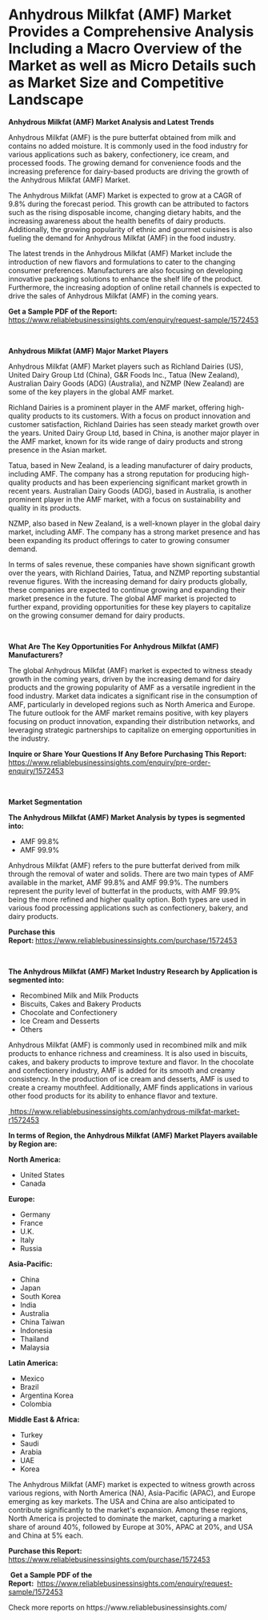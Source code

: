 <p><h1>Anhydrous Milkfat (AMF) Market Provides a Comprehensive Analysis Including a Macro Overview of the Market as well as Micro Details such as Market Size and Competitive Landscape</h1></p><p><strong>Anhydrous Milkfat (AMF) Market Analysis and Latest Trends</strong></p>
<p><p>Anhydrous Milkfat (AMF) is the pure butterfat obtained from milk and contains no added moisture. It is commonly used in the food industry for various applications such as bakery, confectionery, ice cream, and processed foods. The growing demand for convenience foods and the increasing preference for dairy-based products are driving the growth of the Anhydrous Milkfat (AMF) Market.</p><p>The Anhydrous Milkfat (AMF) Market is expected to grow at a CAGR of 9.8% during the forecast period. This growth can be attributed to factors such as the rising disposable income, changing dietary habits, and the increasing awareness about the health benefits of dairy products. Additionally, the growing popularity of ethnic and gourmet cuisines is also fueling the demand for Anhydrous Milkfat (AMF) in the food industry.</p><p>The latest trends in the Anhydrous Milkfat (AMF) Market include the introduction of new flavors and formulations to cater to the changing consumer preferences. Manufacturers are also focusing on developing innovative packaging solutions to enhance the shelf life of the product. Furthermore, the increasing adoption of online retail channels is expected to drive the sales of Anhydrous Milkfat (AMF) in the coming years.</p></p>
<p><strong>Get a Sample PDF of the Report:&nbsp;</strong> <a href="https://www.reliablebusinessinsights.com/enquiry/request-sample/1572453">https://www.reliablebusinessinsights.com/enquiry/request-sample/1572453</a></p>
<p>&nbsp;</p>
<p><strong>Anhydrous Milkfat (AMF) Major Market Players</strong></p>
<p><p>Anhydrous Milkfat (AMF) Market players such as Richland Dairies (US), United Dairy Group Ltd (China), G&R Foods Inc., Tatua (New Zealand), Australian Dairy Goods (ADG) (Australia), and NZMP (New Zealand) are some of the key players in the global AMF market.</p><p>Richland Dairies is a prominent player in the AMF market, offering high-quality products to its customers. With a focus on product innovation and customer satisfaction, Richland Dairies has seen steady market growth over the years. United Dairy Group Ltd, based in China, is another major player in the AMF market, known for its wide range of dairy products and strong presence in the Asian market.</p><p>Tatua, based in New Zealand, is a leading manufacturer of dairy products, including AMF. The company has a strong reputation for producing high-quality products and has been experiencing significant market growth in recent years. Australian Dairy Goods (ADG), based in Australia, is another prominent player in the AMF market, with a focus on sustainability and quality in its products.</p><p>NZMP, also based in New Zealand, is a well-known player in the global dairy market, including AMF. The company has a strong market presence and has been expanding its product offerings to cater to growing consumer demand.</p><p>In terms of sales revenue, these companies have shown significant growth over the years, with Richland Dairies, Tatua, and NZMP reporting substantial revenue figures. With the increasing demand for dairy products globally, these companies are expected to continue growing and expanding their market presence in the future. The global AMF market is projected to further expand, providing opportunities for these key players to capitalize on the growing consumer demand for dairy products.</p></p>
<p>&nbsp;</p>
<p><strong>What Are The Key Opportunities For Anhydrous Milkfat (AMF) Manufacturers?</strong></p>
<p><p>The global Anhydrous Milkfat (AMF) market is expected to witness steady growth in the coming years, driven by the increasing demand for dairy products and the growing popularity of AMF as a versatile ingredient in the food industry. Market data indicates a significant rise in the consumption of AMF, particularly in developed regions such as North America and Europe. The future outlook for the AMF market remains positive, with key players focusing on product innovation, expanding their distribution networks, and leveraging strategic partnerships to capitalize on emerging opportunities in the industry.</p></p>
<p><strong>Inquire or Share Your Questions If Any Before Purchasing This Report:</strong> <a href="https://www.reliablebusinessinsights.com/enquiry/pre-order-enquiry/1572453">https://www.reliablebusinessinsights.com/enquiry/pre-order-enquiry/1572453</a></p>
<p>&nbsp;</p>
<p><strong>Market Segmentation</strong></p>
<p><strong>The Anhydrous Milkfat (AMF) Market Analysis by types is segmented into:</strong></p>
<p><ul><li>AMF 99.8%</li><li>AMF 99.9%</li></ul></p>
<p><p>Anhydrous Milkfat (AMF) refers to the pure butterfat derived from milk through the removal of water and solids. There are two main types of AMF available in the market, AMF 99.8% and AMF 99.9%. The numbers represent the purity level of butterfat in the products, with AMF 99.9% being the more refined and higher quality option. Both types are used in various food processing applications such as confectionery, bakery, and dairy products.</p></p>
<p><strong>Purchase this Report:&nbsp;</strong><a href="https://www.reliablebusinessinsights.com/purchase/1572453">https://www.reliablebusinessinsights.com/purchase/1572453</a></p>
<p>&nbsp;</p>
<p><strong>The Anhydrous Milkfat (AMF) Market Industry Research by Application is segmented into:</strong></p>
<p><ul><li>Recombined Milk and Milk Products</li><li>Biscuits, Cakes and Bakery Products</li><li>Chocolate and Confectionery</li><li>Ice Cream and Desserts</li><li>Others</li></ul></p>
<p><p>Anhydrous Milkfat (AMF) is commonly used in recombined milk and milk products to enhance richness and creaminess. It is also used in biscuits, cakes, and bakery products to improve texture and flavor. In the chocolate and confectionery industry, AMF is added for its smooth and creamy consistency. In the production of ice cream and desserts, AMF is used to create a creamy mouthfeel. Additionally, AMF finds applications in various other food products for its ability to enhance flavor and texture.</p></p>
<p><a href="https://www.reliablebusinessinsights.com/anhydrous-milkfat-market-r1572453">&nbsp;https://www.reliablebusinessinsights.com/anhydrous-milkfat-market-r1572453</a></p>
<p><strong>In terms of Region, the Anhydrous Milkfat (AMF) Market Players available by Region are:</strong></p>
<p>
    <p> <strong> North America: </strong>
        <ul>
            <li>United States</li>
            <li>Canada</li>
        </ul>
        </p> 
    <p> <strong> Europe: </strong>
        <ul>
            <li>Germany</li>
            <li>France</li>
            <li>U.K.</li>
            <li>Italy</li>
            <li>Russia</li>
        </ul>
        </p> 
    <p> <strong> Asia-Pacific: </strong>
        <ul>
            <li>China</li>
            <li>Japan</li>
            <li>South Korea</li>
            <li>India</li>
            <li>Australia</li>
            <li>China Taiwan</li>
            <li>Indonesia</li>
            <li>Thailand</li>
            <li>Malaysia</li>
        </ul>
        </p> 
    <p> <strong> Latin America: </strong>
        <ul>
            <li>Mexico</li>
            <li>Brazil</li>
            <li>Argentina Korea</li>
            <li>Colombia</li>
        </ul>
        </p> 
    <p> <strong> Middle East & Africa: </strong>
        <ul>
            <li>Turkey</li>
            <li>Saudi</li>
            <li>Arabia</li>
            <li>UAE</li>
            <li>Korea</li>
        </ul>
    </p>
    </p>
<p><p>The Anhydrous Milkfat (AMF) market is expected to witness growth across various regions, with North America (NA), Asia-Pacific (APAC), and Europe emerging as key markets. The USA and China are also anticipated to contribute significantly to the market's expansion. Among these regions, North America is projected to dominate the market, capturing a market share of around 40%, followed by Europe at 30%, APAC at 20%, and USA and China at 5% each.</p></p>
<p><strong>Purchase this Report: </strong><a href="https://www.reliablebusinessinsights.com/purchase/1572453">https://www.reliablebusinessinsights.com/purchase/1572453</a></p>
<p>&nbsp;<strong>Get a Sample PDF of the Report:&nbsp;&nbsp;</strong><a href="https://www.reliablebusinessinsights.com/enquiry/request-sample/1572453">https://www.reliablebusinessinsights.com/enquiry/request-sample/1572453</a></p>
<p><strong></strong></p>
<p>Check more reports on https://www.reliablebusinessinsights.com/</p>